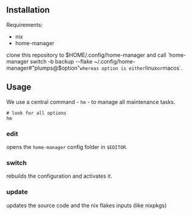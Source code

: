 ## Installation

Requirements:
- nix
- home-manager

clone this repository to $HOME/.config/home-manager and call `home-manager switch -b backup --flake ~/.config/home-manager#"plumps@$option"` whereas
option is either `linux` or `macos`.

## Usage

We use a central command - `hm` - to manage all maintenance tasks.

```shell
# look for all options
hm
```

### edit
opens the `home-manager` config folder in `$EDITOR`.

### switch
rebuilds the configuration and activates it.

### update
updates the source code and the nix flakes inputs (like nixpkgs)
